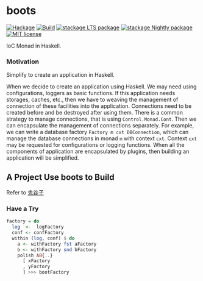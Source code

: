 # boots

[![Hackage](https://img.shields.io/hackage/v/boots.svg?logo=haskell)](https://hackage.haskell.org/package/boots)
[![Build](https://img.shields.io/travis/leptonyu/boots.svg?logo=travis)](https://travis-ci.org/leptonyu/boots)
[![stackage LTS package](http://stackage.org/package/boots/badge/lts)](http://stackage.org/lts/package/boots)
[![stackage Nightly package](http://stackage.org/package/boots/badge/nightly)](http://stackage.org/nightly/package/boots)
[![MIT license](https://img.shields.io/badge/license-MIT-blue.svg)](https://github.com/leptonyu/boots/blob/master/LICENSE)

IoC Monad in Haskell.

### Motivation

Simplify to create an application in Haskell.

When we decide to create an application using Haskell. We may need using configurations, loggers as basic functions. If this application needs storages, caches, etc., then we have to weaving the management of connection of these facilities into the application. Connections need to be created before and be destroyed after using them. There is a common strategy to manage connections, that is using `Control.Monad.Cont`. Then we can encapsulate the management of connections separately. For example, we can write a database factory `Factory m cxt DBConnection`, which can manage the database connections in monad `m` with context `cxt`. Context `cxt` may be requested for configurations or logging functions. When all the components of application are encapsulated by plugins, then building an application will be simplified.

## A Project Use boots to Build

Refer to [鬼谷子](https://github.com/leptonyu/guiguzi)

### Have a Try

```Haskell
factory = do
  log  <-  logFactory
  conf <- confFactory
  within (log, conf) $ do
    a <- withFactory fst aFactory
    b <- withFactory snd bFactory
    polish AB{..}
      [ xFactory
      , yFactory
      ] >>> bootFactory
```
